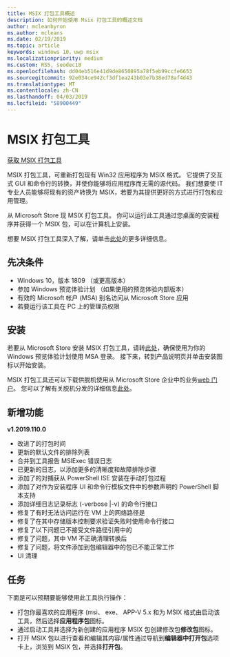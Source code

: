 ```yaml
---
title: MSIX 打包工具概述
description: 如何开始使用 Msix 打包工具的概述文档
author: mcleanbyron
ms.author: mcleans
ms.date: 02/19/2019
ms.topic: article
keywords: windows 10，uwp msix
ms.localizationpriority: medium
ms.custom: RS5, seodec18
ms.openlocfilehash: dd04eb516e41d9de8650895a78f5eb99ccfe6653
ms.sourcegitcommit: 92e034ce942cf3df1ea243b03e7b38ed78af4d43
ms.translationtype: MT
ms.contentlocale: zh-CN
ms.lasthandoff: 04/03/2019
ms.locfileid: "58900449"
---
```

# <a name="msix-packaging-tool"></a>MSIX 打包工具 

<div class="nextstepaction"><p><a class="x-hidden-focus" href="https://www.microsoft.com/en-us/p/msix-packaging-tool/9n5lw3jbcxkf" data-linktype="external">获取 MSIX 打包工具</a></p></div>

MSIX 打包工具，可重新打包现有 Win32 应用程序为 MSIX 格式。 它提供了交互式 GUI 和命令行的转换，并使你能够将应用程序而无需的源代码。 我们想要使 IT 专业人员能够将现有的资产转换为 MSIX，若要为其提供更好的方式进行打包和应用管理。

从 Microsoft Store 现 MSIX 打包工具。 你可以运行此工具通过您桌面的安装程序并获得一个 MSIX 包，可以在计算机上安装。

想要 MSIX 打包工具深入了解，请单击[此处](packaging-tool/insider-program.md)的更多详细信息。

## <a name="prerequisites"></a>先决条件

- Windows 10，版本 1809 （或更高版本）
- 参加 Windows 预览体验计划 （如果使用的预览体验内部版本）
- 有效的 Microsoft 帐户 (MSA) 别名访问从 Microsoft Store 应用 
- 若要运行该工具在 PC 上的管理员权限
 
 ## <a name="install"></a>安装
 
若要从 Microsoft Store 安装 MSIX 打包工具，请转[此处](https://www.microsoft.com/en-us/p/msix-packaging-tool/9n5lw3jbcxkf)，确保使用为你的 Windows 预览体验计划使用 MSA 登录。 接下来，转到产品说明页并单击安装图标以开始安装。

MSIX 打包工具还可以下载供脱机使用从 Microsoft Store 企业中的业务[web 门户](https://businessstore.microsoft.com/)。 您可以了解有关脱机分发的详细信息[此处](https://docs.microsoft.com/en-us/microsoft-store/distribute-offline-apps#download-an-offline-licensed-app)。

 
 ## <a name="whats-new"></a>新增功能
 **v1.2019.110.0**
- 改进了的打包时间 
- 更新的默认文件的排除列表
- 合并到工具报告 MSIExec 错误日志
- 已更新的日志，以添加更多的清晰度和故障排除步骤
- 添加了的对捕获从 PowerShell ISE 安装在手动打包过程
- 添加了对作为安装程序 UI 和命令行模板文件中的参数声明的 PowerShell 脚本支持
- 添加详细日志记录标志 (-verbose |-v) 的命令行接口
- 修复了有时无法访问运行在 VM 上的网络路径是
- 修复了在其中存储版本控制要求验证失败时使用命令行接口
- 修复了以下问题已不接受文件路径引用中的
- 修复了问题，其中 VM 不正确清理转换后
- 修复了问题，将文件添加到包编辑器中的包已不能正常工作
- UI 清理 


 ## <a name="tasks"></a>任务
 
下面是可以预期要能够使用此工具执行操作：
 
- 打包你最喜欢的应用程序 (msi、 exe、 APP-V 5.x 和为 MSIX 格式由启动该工具，然后选择**应用程序包**图标。
- 通过启动工具并选择为新创建的应用程序 MSIX 包创建修改包**修改包**图标。 
- 打开 MSIX 包以进行查看和编辑其内容/属性通过导航到**编辑器中打开包**选项卡上，浏览到 MSIX 包，并选择**打开包**。

